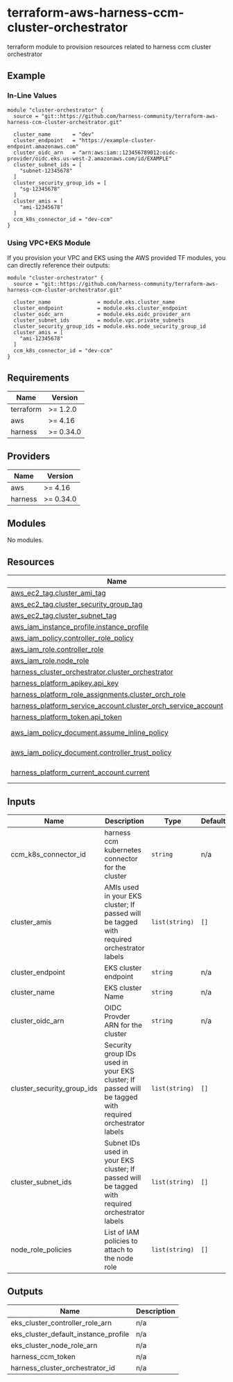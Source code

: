# terraform-aws-harness-ccm-cluster-orchestrator

terraform module to provision resources related to harness ccm cluster orchestrator

## Example

### In-Line Values

```
module "cluster-orchestrator" {
  source = "git::https://github.com/harness-community/terraform-aws-harness-ccm-cluster-orchestrator.git"

  cluster_name       = "dev"
  cluster_endpoint   = "https://example-cluster-endpoint.amazonaws.com"
  cluster_oidc_arn   = "arn:aws:iam::123456789012:oidc-provider/oidc.eks.us-west-2.amazonaws.com/id/EXAMPLE"
  cluster_subnet_ids = [
    "subnet-12345678"
  ]
  cluster_security_group_ids = [
    "sg-12345678"
  ]
  cluster_amis = [
    "ami-12345678"
  ]
  ccm_k8s_connector_id = "dev-ccm"
}
```

### Using VPC+EKS Module

If you provision your VPC and EKS using the AWS provided TF modules, you can directly reference their outputs:

```
module "cluster-orchestrator" {
  source = "git::https://github.com/harness-community/terraform-aws-harness-ccm-cluster-orchestrator.git"

  cluster_name               = module.eks.cluster_name
  cluster_endpoint           = module.eks.cluster_endpoint
  cluster_oidc_arn           = module.eks.oidc_provider_arn
  cluster_subnet_ids         = module.vpc.private_subnets
  cluster_security_group_ids = module.eks.node_security_group_id
  cluster_amis = [
    "ami-12345678"
  ]
  ccm_k8s_connector_id = "dev-ccm"
}
```

## Requirements

| Name | Version |
|------|---------|
| terraform | >= 1.2.0 |
| aws | >= 4.16 |
| harness | >= 0.34.0 |

## Providers

| Name | Version |
|------|---------|
| aws | >= 4.16 |
| harness | >= 0.34.0 |

## Modules

No modules.

## Resources

| Name | Type |
|------|------|
| [aws_ec2_tag.cluster_ami_tag](https://registry.terraform.io/providers/hashicorp/aws/latest/docs/resources/ec2_tag) | resource |
| [aws_ec2_tag.cluster_security_group_tag](https://registry.terraform.io/providers/hashicorp/aws/latest/docs/resources/ec2_tag) | resource |
| [aws_ec2_tag.cluster_subnet_tag](https://registry.terraform.io/providers/hashicorp/aws/latest/docs/resources/ec2_tag) | resource |
| [aws_iam_instance_profile.instance_profile](https://registry.terraform.io/providers/hashicorp/aws/latest/docs/resources/iam_instance_profile) | resource |
| [aws_iam_policy.controller_role_policy](https://registry.terraform.io/providers/hashicorp/aws/latest/docs/resources/iam_policy) | resource |
| [aws_iam_role.controller_role](https://registry.terraform.io/providers/hashicorp/aws/latest/docs/resources/iam_role) | resource |
| [aws_iam_role.node_role](https://registry.terraform.io/providers/hashicorp/aws/latest/docs/resources/iam_role) | resource |
| [harness_cluster_orchestrator.cluster_orchestrator](https://registry.terraform.io/providers/harness/harness/latest/docs/resources/cluster_orchestrator) | resource |
| [harness_platform_apikey.api_key](https://registry.terraform.io/providers/harness/harness/latest/docs/resources/platform_apikey) | resource |
| [harness_platform_role_assignments.cluster_orch_role](https://registry.terraform.io/providers/harness/harness/latest/docs/resources/platform_role_assignments) | resource |
| [harness_platform_service_account.cluster_orch_service_account](https://registry.terraform.io/providers/harness/harness/latest/docs/resources/platform_service_account) | resource |
| [harness_platform_token.api_token](https://registry.terraform.io/providers/harness/harness/latest/docs/resources/platform_token) | resource |
| [aws_iam_policy_document.assume_inline_policy](https://registry.terraform.io/providers/hashicorp/aws/latest/docs/data-sources/iam_policy_document) | data source |
| [aws_iam_policy_document.controller_trust_policy](https://registry.terraform.io/providers/hashicorp/aws/latest/docs/data-sources/iam_policy_document) | data source |
| [harness_platform_current_account.current](https://registry.terraform.io/providers/harness/harness/latest/docs/data-sources/platform_current_account) | data source |

## Inputs

| Name | Description | Type | Default | Required |
|------|-------------|------|---------|:--------:|
| ccm\_k8s\_connector\_id | harness ccm kubernetes connector for the cluster | `string` | n/a | yes |
| cluster\_amis | AMIs used in your EKS cluster; If passed will be tagged with required orchestrator labels | `list(string)` | `[]` | no |
| cluster\_endpoint | EKS cluster endpoint | `string` | n/a | yes |
| cluster\_name | EKS cluster Name | `string` | n/a | yes |
| cluster\_oidc\_arn | OIDC Provder ARN for the cluster | `string` | n/a | yes |
| cluster\_security\_group\_ids | Security group IDs used in your EKS cluster; If passed will be tagged with required orchestrator labels | `list(string)` | `[]` | no |
| cluster\_subnet\_ids | Subnet IDs used in your EKS cluster; If passed will be tagged with required orchestrator labels | `list(string)` | `[]` | no |
| node\_role\_policies | List of IAM policies to attach to the node role | `list(string)` | `[]` | no |

## Outputs

| Name | Description |
|------|-------------|
| eks\_cluster\_controller\_role\_arn | n/a |
| eks\_cluster\_default\_instance\_profile | n/a |
| eks\_cluster\_node\_role\_arn | n/a |
| harness\_ccm\_token | n/a |
| harness\_cluster\_orchestrator\_id | n/a |
